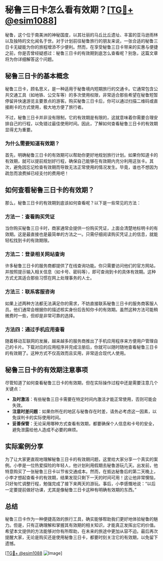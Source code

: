 # 秘鲁三日卡怎么看有效期？[[TG💪+ @esim1088](https://t.me/s/esim1088)]

秘鲁，这个位于南美洲的神秘国度，以其壮丽的马丘比丘遗址、丰富的亚马逊雨林以及独特的文化闻名于世。对于计划前往秘鲁旅行的朋友来说，一张合适的秘鲁三日卡无疑能为你的旅程增添不少便利。然而，在享受秘鲁三日卡带来的实惠与便捷之前，你是否曾经疑惑过：秘鲁三日卡的有效期到底怎么查看呢？别急，这篇文章将为你详细解答这个问题。

## 秘鲁三日卡的基本概念

秘鲁三日卡，顾名思义，是一种适用于秘鲁境内短期旅行的交通卡。它通常包含公共交通工具（如地铁、公交车等）的多次使用权限，非常适合那些希望在秘鲁短暂停留并快速游览主要景点的游客。购买秘鲁三日卡后，你可以通过扫描二维码或直接刷卡的方式使用，极大地方便了旅行者。

不过，秘鲁三日卡并非没有限制，它的有效期是有限的，这就意味着你需要合理安排自己的行程，以免错过最佳使用时间。因此，了解如何查看秘鲁三日卡的有效期显得尤为重要。

### 为什么需要知道有效期？

首先，明确秘鲁三日卡的有效期可以帮助你更好地规划旅行计划。如果你知道卡的有效期，就可以提前规划好行程，确保自己能够在有效期内充分利用这张卡。其次，避免因忘记检查有效期而导致无法正常使用的情况发生。毕竟，谁也不想因为疏忽而浪费掉已经支付的费用吧！

## 如何查看秘鲁三日卡的有效期？

那么，秘鲁三日卡的有效期到底该如何查看呢？以下是一些常见的方法：

### 方法一：查看购买凭证

当你购买秘鲁三日卡时，商家通常会提供一份购买凭证，上面会清楚地标明卡的有效期。这是最直接也是最简单的方法之一。只需仔细阅读购买凭证上的信息，就能轻松找到卡的有效期限。

### 方法二：登录相关网站查询

许多秘鲁三日卡的服务商都提供了在线查询功能。你只需要访问他们的官方网站，并按照提示输入相关信息（如卡号、密码等），即可查询到卡的具体有效期。这种方式尤其适合那些习惯在网上处理事务的人士。

### 方法三：联系客服咨询

如果上述两种方法都无法满足你的需求，不妨直接联系秘鲁三日卡的服务商客服人员。他们通常会根据你的描述核实身份后告知你卡的有效期。虽然这种方法可能稍微费时一些，但却是非常可靠的选择。

### 方法四：通过手机应用查看

随着移动互联网的发展，越来越多的服务商推出了手机应用程序来方便用户管理自己的卡片。下载对应的应用程序并完成注册后，你就可以随时随地查看秘鲁三日卡的有效期了。这种方式不仅高效而且实用，非常适合现代人使用。

## 秘鲁三日卡的有效期注意事项

尽管知道了如何查看秘鲁三日卡的有效期，但在实际操作过程中还是需要注意几个关键点：

- **及时激活**：有些秘鲁三日卡需要在特定时间内激活才能正常使用，否则可能会失效。
- **注意时差问题**：如果你所在的地区与秘鲁存在时差，请务必考虑这一因素，以免误判卡的实际使用时间。
- **妥善保管**：无论采用哪种方式查看有效期，都要确保个人信息和卡号的安全，避免泄露给他人造成不必要的麻烦。

## 实际案例分享

为了让大家更直观地理解秘鲁三日卡的有效期问题，这里给大家分享一个真实的案例。小李是一位热爱探险的年轻人，他计划利用假期去秘鲁游玩几天。出发前，他特意购买了一张秘鲁三日卡以节省交通成本。然而，在抵达秘鲁后的第二天晚上，小李才想起查看卡的有效期，结果发现只剩下一天的时间可用！这让他非常懊恼，只好匆忙调整行程，勉强完成了接下来两天的游玩。事后，小李感慨地说：“以后一定要提前做好功课，尤其是像秘鲁三日卡这种有明确有效期的东西。”

## 总结

秘鲁三日卡作为一种便捷高效的旅行工具，确实能够帮助我们更好地体验秘鲁的魅力。但是，只有正确理解和掌握其有效期的相关知识，才能真正发挥出它的价值。希望本文提供的方法能够对你有所帮助，在未来的旅途中更加从容不迫。最后再次提醒大家，无论是购买还是使用秘鲁三日卡，都要时刻关注它的有效期，以免留下遗憾。

[[TG💪+ @esim1088](https://t.me/s/esim1088) ![Image](https://i.postimg.cc/4NQfJmqS/Snipaste-2025-05-13-00-14-12.png)]